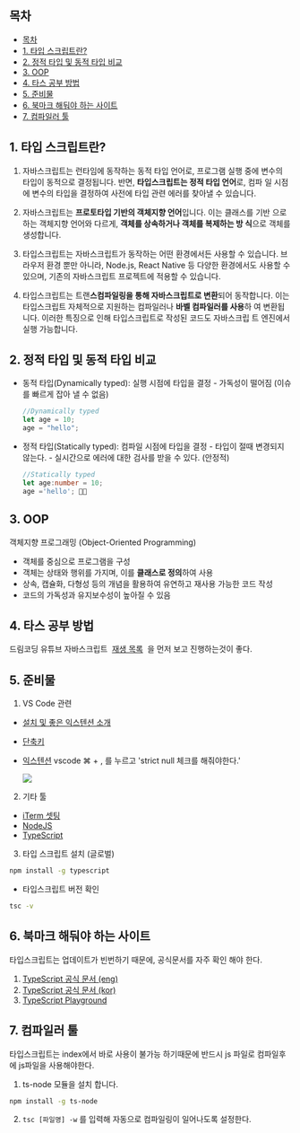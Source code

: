 ## 목차

- [목차](#목차)
- [1. 타입 스크립트란?](#1-타입-스크립트란)
- [2. 정적 타입 및 동적 타입 비교](#2-정적-타입-및-동적-타입-비교)
- [3. OOP](#3-oop)
- [4. 타스 공부 방법](#4-타스-공부-방법)
- [5. 준비물](#5-준비물)
- [6. 북마크 해둬야 하는 사이트](#6-북마크-해둬야-하는-사이트)
- [7. 컴파일러 툴](#7-컴파일러-툴)

## 1. 타입 스크립트란?

1.  자바스크립트는 런타임에 동작하는 동적 타입 언어로, 프로그램 실행 중에 변수의
    타입이 동적으로 결정됩니다. 반면, **타입스크립트는 정적 타입 언어**로, 컴파
    일 시점에 변수의 타입을 결정하여 사전에 타입 관련 에러를 찾아낼 수 있습니다.

1.  자바스크립트는 **프로토타입 기반의 객체지향 언어**입니다. 이는 클래스를 기반
    으로 하는 객체지향 언어와 다르게, **객체를 상속하거나 객체를 복제하는 방
    식**으로 객체를 생성합니다.

1.  타입스크립트는 자바스크립트가 동작하는 어떤 환경에서든 사용할 수 있습니다.
    브라우저 환경 뿐만 아니라, Node.js, React Native 등 다양한 환경에서도 사용할
    수 있으며, 기존의 자바스크립트 프로젝트에 적용할 수 있습니다.

1.  타입스크립트는 트랜**스컴파일링을 통해 자바스크립트로 변환**되어 동작합니다.
    이는 타입스크립트 자체적으로 지원하는 컴파일러나 **바벨 컴파일러를 사용**하
    여 변환됩니다. 이러한 특징으로 인해 타입스크립트로 작성된 코드도 자바스크립
    트 엔진에서 실행 가능합니다.

## 2. 정적 타입 및 동적 타입 비교

- 동적 타입(Dynamically typed): 실행 시점에 타입을 결정 - 가독성이 떨어짐 (이슈
  를 빠르게 잡아 낼 수 없음)

  ```javascript
  //Dynamically typed
  let age = 10;
  age = "hello";
  ```

- 정적 타입(Statically typed): 컴파일 시점에 타입을 결정 - 타입이 절때 변경되지
  않는다. - 실시간으로 에러에 대한 검사를 받을 수 있다. (안정적)

  ```typescript
  //Statically typed
  let age:number = 10;
  age ='hello'; 🙅🏻
  ```

## 3. OOP

객체지향 프로그래밍 (Object-Oriented Programming)

- 객체를 중심으로 프로그램을 구성
- 객체는 상태와 행위를 가지며, 이를 **클래스로 정의**하여 사용
- 상속, 캡슐화, 다형성 등의 개념을 활용하여 유연하고 재사용 가능한 코드 작성
- 코드의 가독성과 유지보수성이 높아질 수 있음

## 4. 타스 공부 방법

드림코딩 유튜브 자바스크립트
 [재생 목록](https://www.youtube.com/playlist?list=PLv2d7VI9OotTVOL4QmPfvJWPJvkmv6h-2 "https://www.youtube.com/playlist?list=PLv2d7VI9OotTVOL4QmPfvJWPJvkmv6h-2") 
을 먼저 보고 진행하는것이 좋다.

## 5. 준비물

1.  VS Code 관련

- [설치 및 좋은 익스텐션 소개](https://youtu.be/bS9yTI2fC0w "https://youtu.be/bS9yTI2fC0w")
- [단축키](https://youtu.be/EVxCdenPbFs "https://youtu.be/EVxCdenPbFs")
- [익스텐션](https://youtu.be/m7wsrVQsVjI "https://youtu.be/m7wsrVQsVjI") vscode
  ⌘ + , 를 누르고 'strict null 체크를 해줘야한다.'

  ![](https://i.imgur.com/u1ddz3m.png)

2.  기타 툴

- [iTerm 셋팅](https://gist.github.com/kevin-smets/8568070 "https://gist.github.com/kevin-smets/8568070")
- [NodeJS](https://nodejs.org/en "https://nodejs.org/en")
- [TypeScript](https://www.typescriptlang.org/download "https://www.typescriptlang.org/download")

3.  타입 스크립트 설치 (글로벌)

```bash
npm install -g typescript
```

- 타입스크립트 버전 확인

```bash
tsc -v
```

## 6. 북마크 해둬야 하는 사이트

타입스크립트는 업데이트가 빈번하기 때문에, 공식문서를 자주 확인 해야 한다.

1.  [TypeScript 공식 문서 (eng)](https://www.typescriptlang.org/docs/handbook/intro.html "https://www.typescriptlang.org/docs/handbook/intro.html")
2.  [TypeScript 공식 문서 (kor)](https://typescript-kr.github.io/ "https://typescript-kr.github.io/")
3.  [TypeScript Playground](https://www.typescriptlang.org/play?#code/PTAEHUFMBsGMHsC2lQBd5oBYoCoE8AHSAZVgCcBLA1UABWgEM8BzM+AVwDsATAGiwoBnUENANQAd0gAjQRVSQAUCEmYKsTKGYUAbpGF4OY0BoadYKdJMoL+gzAzIoz3UNEiPOofEVKVqAHSKymAAmkYI7NCuqGqcANag8ABmIjQUXrFOKBJMggBcISGgoAC0oACCbvCwDKgU8JkY7p7ehCTkVDQS2E6gnPCxGcwmZqDSTgzxxWWVoASMFmgYkAAeRJTInN3ymj4d-jSCeNsMq-wuoPaOltigAKoASgAywhK7SbGQZIIz5VWCFzSeCrZagNYbChbHaxUDcCjJZLfSDbExIAgUdxkUBIursJzCFJtXydajBBCcQQ0MwAUVWDEQC0gADVHBQGNJ3KAALygABEAAkYNAMOB4GRonzFBTBPB3AERcwABS0+mM9ysygc9wASmCKhwzQ8ZC8iHFzmB7BoXzcZmY7AYzEg-Fg0HUiQ58D0Ii8fLpDKZgj5SWxfPADlQAHJhAA5SASPlBFQAeS+ZHegmdWkgR1QjgUrmkeFATjNOmGWH0KAQiGhwkuNok4uiIgMHGxCyYrA4PCCJSAA "https://www.typescriptlang.org/play?#code/PTAEHUFMBsGMHsC2lQBd5oBYoCoE8AHSAZVgCcBLA1UABWgEM8BzM+AVwDsATAGiwoBnUENANQAd0gAjQRVSQAUCEmYKsTKGYUAbpGF4OY0BoadYKdJMoL+gzAzIoz3UNEiPOofEVKVqAHSKymAAmkYI7NCuqGqcANag8ABmIjQUXrFOKBJMggBcISGgoAC0oACCbvCwDKgU8JkY7p7ehCTkVDQS2E6gnPCxGcwmZqDSTgzxxWWVoASMFmgYkAAeRJTInN3ymj4d-jSCeNsMq-wuoPaOltigAKoASgAywhK7SbGQZIIz5VWCFzSeCrZagNYbChbHaxUDcCjJZLfSDbExIAgUdxkUBIursJzCFJtXydajBBCcQQ0MwAUVWDEQC0gADVHBQGNJ3KAALygABEAAkYNAMOB4GRonzFBTBPB3AERcwABS0+mM9ysygc9wASmCKhwzQ8ZC8iHFzmB7BoXzcZmY7AYzEg-Fg0HUiQ58D0Ii8fLpDKZgj5SWxfPADlQAHJhAA5SASPlBFQAeS+ZHegmdWkgR1QjgUrmkeFATjNOmGWH0KAQiGhwkuNok4uiIgMHGxCyYrA4PCCJSAA")

## 7. 컴파일러 툴

타입스크립트는 index에서 바로 사용이 불가능 하기때문에 반드시 js 파일로 컴파일후
에 js파일을 사용해야한다.

1.  ts-node 모듈을 설치 합니다.

```bash
npm install -g ts-node
```

2.  `tsc [파일명] -w` 를 입력해 자동으로 컴파일링이 일어나도록 설정한다.
